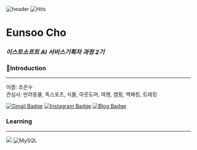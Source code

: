![header](https://capsule-render.vercel.app/api?type=rounded&color=f8d6c9&height=300&section=header&text=Hello%20Eunsoo!&fontSize=90)
![Hits](https://hits.seeyoufarm.com/api/count/incr/badge.svg?url=https%3A%2F%2Fgithub.com%2Feundoobidoobab%2Fwassup2.git&count_bg=%2342D3C3&title_bg=%23555555&icon=codeigniter.svg&icon_color=%23FF0000&title=welcome&edge_flat=false)


# Eunsoo Cho
### _이스트소프트 AI 서비스기획자 과정 2기_

   
 
### 👧Introduction
---
이름: 조은수   
관심사: 반려동물, 독스포츠, 식물, 아웃도어, 여행, 캠핑, 백패킹, 트레킹

[![Gmail Badge](https://img.shields.io/badge/Gmail-d14836?style=flat-square&logo=Gmail&logoColor=white&link=mailto:jjuhee0913@gmail.com)](mailto:eundoobidoobab@gmail.com)
[![Instagram Badge](https://img.shields.io/badge/-Instagram-dd2a7b?style=flat-square&logo=instagram&logoColor=white&link=https://www.instagram.com/zuzu_zzing/)](https://www.instagram.com/) 
[![Blog Badge](http://img.shields.io/badge/-Blog-brightgreen?style=flat-square&logo=FF5722&link=https://blog.naver.com/chajuhui123)](https://blog.naver.com/)


### Learning
---
![](https://img.shields.io/badge/python-3670A0?style=flat-square&logo=python&logoColor=ffdd54)
![MySQL](https://img.shields.io/badge/mysql-%2300f.svg?style=for-the-badge&logo=mysql&logoColor=white)
